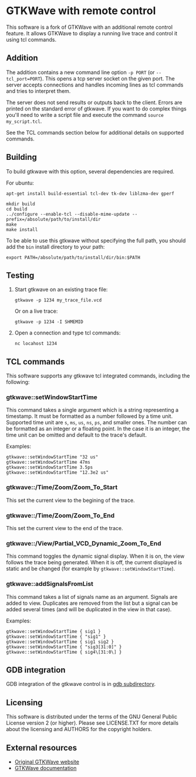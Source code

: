 # GTKWave with remote control

This software is a fork of GTKWave with an additional remote control feature. It
allows GTKWave to display a running live trace and control it using tcl commands.

## Addition

The addition contains a new command line option `-p PORT` (or `--tcl_port=PORT`).
This opens a tcp server socket on the given port. The server accepts connections
and handles incoming lines as tcl commands and tries to interpret them.

The server does not send results or outputs back to the client. Errors are printed
on the standard error of gtkwave. If you want to do complex things you'll need to
write a script file and execute the command `source my_script.tcl`.

See the TCL commands section below for additional details on supported commands.

## Building

To build gtkwave with this option, several dependencies are required.

For ubuntu:
```
apt-get install build-essential tcl-dev tk-dev liblzma-dev gperf
```

```
mkdir build
cd build
../configure --enable-tcl --disable-mime-update --prefix=/absolute/path/to/install/dir
make
make install
```

To be able to use this gtkwave without specifying the full path, you should add
the `bin` install directory to your path:
```
export PATH=/absolute/path/to/install/dir/bin:$PATH
```

## Testing

1. Start gtkwave on an existing trace file:
   
    ```
    gtkwave -p 1234 my_trace_file.vcd
    ```

    Or on a live trace:

    ```
    gtkwave -p 1234 -I SHMEMID
    ```

2. Open a connection and type tcl commands:
   
    ```
    nc locahost 1234
    ```

## TCL commands

This software supports any gtkwave tcl integrated commands, including the following:

### gtkwave::setWindowStartTime

This command takes a single argument which is a string representing a
timestamp. It must be formatted as a number followed by a time
unit. Supported time unit are `s`, `ms`, `us`, `ns`, `ps`, and smaller ones.
The number can be formatted as an integer or a floating point.
In the case it is an integer, the time unit can be omitted and default to the
trace's default.

Examples:
```
gtkwave::setWindowStartTime "32 us"
gtkwave::setWindowStartTime 47ms
gtkwave::setWindowStartTime 3.5ps
gtkwave::setWindowStartTime "12.3e2 us"
```

### gtkwave::/Time/Zoom/Zoom_To_Start

This set the current view to the begining of the trace.

### gtkwave::/Time/Zoom/Zoom_To_End

This set the current view to the end of the trace.

### gtkwave::/View/Partial_VCD_Dynamic_Zoom_To_End

This command toggles the dynamic signal display. When it is on, the view
follows the trace being generated. When it is off, the current displayed
is static and be changed (for example by `gtkwave::setWindowStartTime`).

### gtkwave::addSignalsFromList

This command takes a list of signals name as an argument.
Signals are added to view. Duplicates are removed from the list but a signal can be added several times (and will be duplicated in the view in that case).

Examples:
```
gtkwave::setWindowStartTime { sig1 }
gtkwave::setWindowStartTime { "sig1" }
gtkwave::setWindowStartTime { sig1 sig2 }
gtkwave::setWindowStartTime { "sig3[31:0]" }
gtkwave::setWindowStartTime { sig4\[31:0\] }
```

## GDB integration

GDB integration of the gtkwave control is in [gdb subdirectory](gdb).

## Licensing

This software is distributed under the terms of the GNU General Public License
version 2 (or higher). Please see LICENSE.TXT for more details about the
licensing and AUTHORS for the copyright holders.

## External resources

- [Original GTKWave website](http://gtkwave.sourceforge.net/)
- [GTKWave documentation](http://gtkwave.sourceforge.net/gtkwave.pdf)
